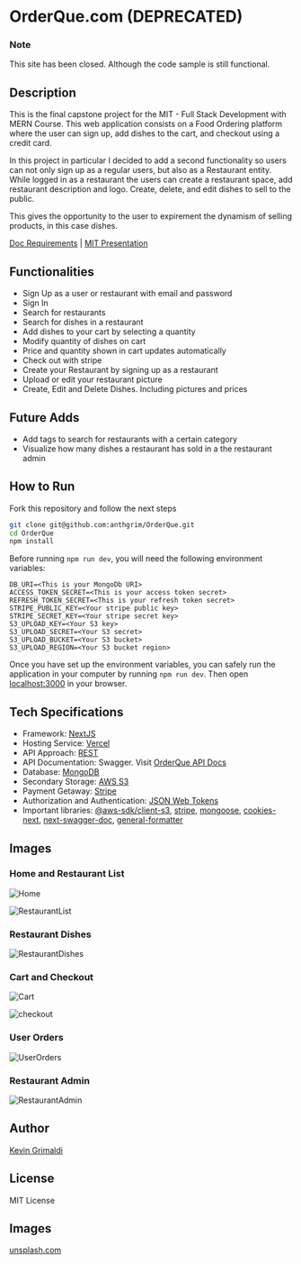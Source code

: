 # OrderQue.com (DEPRECATED)

### Note
This site has been closed. Although the code sample is still functional.

## Description

This is the final capstone project for the MIT - Full Stack Development with MERN Course. This web application consists on a Food Ordering platform where the user can sign up, add dishes to the cart, and checkout using a credit card.

In this project in particular I decided to add a second functionality so users can not only sign up as a regular users, but also as a Restaurant entity. While logged in as a restaurant the users can create a restaurant space, add restaurant description and logo. Create, delete, and edit dishes to sell to the public.

This gives the opportunity to the user to expirement the dynamism of selling products, in this case dishes.

[Doc Requirements](https://1drv.ms/b/s!Aq3braK3qcmji0kTLnrXNQ3zvtAN?e=M9yBKt) |
[MIT Presentation](https://1drv.ms/b/s!Aq3braK3qcmji0rog4cjKEI84mp5?e=oZWZOD)

## Functionalities

- Sign Up as a user or restaurant with email and password
- Sign In
- Search for restaurants
- Search for dishes in a restaurant
- Add dishes to your cart by selecting a quantity
- Modify quantity of dishes on cart
- Price and quantity shown in cart updates automatically
- Check out with stripe
- Create your Restaurant by signing up as a restaurant
- Upload or edit your restaurant picture
- Create, Edit and Delete Dishes. Including pictures and prices

## Future Adds

- Add tags to search for restaurants with a certain category
- Visualize how many dishes a restaurant has sold in a the restaurant admin

## How to Run

Fork this repository and follow the next steps

```bash
git clone git@github.com:anthgrim/OrderQue.git
cd OrderQue
npm install
```

Before running `npm run dev`, you will need the following environment variables:

```
DB_URI=<This is your MongoDb URI>
ACCESS_TOKEN_SECRET=<This is your access token secret>
REFRESH_TOKEN_SECRET=<This is your refresh token secret>
STRIPE_PUBLIC_KEY=<Your stripe public key>
STRIPE_SECRET_KEY=<Your stripe secret key>
S3_UPLOAD_KEY=<Your S3 key>
S3_UPLOAD_SECRET=<Your S3 secret>
S3_UPLOAD_BUCKET=<Your S3 bucket>
S3_UPLOAD_REGION=<Your S3 bucket region>
```

Once you have set up the environment variables, you can safely run the application in your computer by running `npm run dev`. Then open [localhost:3000](http//localhost:3000) in your browser.

## Tech Specifications

- Framework: [NextJS](https://nextjs.org/)
- Hosting Service: [Vercel](https://vercel.com/)
- API Approach: [REST](https://aws.amazon.com/what-is/restful-api/)
- API Documentation: Swagger. Visit [OrderQue API Docs](https://www.orderque.com/api-doc)
- Database: [MongoDB](https://www.mongodb.com/)
- Secondary Storage: [AWS S3](https://aws.amazon.com/s3/)
- Payment Getaway: [Stripe](https://stripe.com/)
- Authorization and Authentication: [JSON Web Tokens](https://jwt.io/)
- Important libraries: [@aws-sdk/client-s3](https://docs.aws.amazon.com/AWSJavaScriptSDK/v3/latest/clients/client-s3/index.html), [stripe](https://stripe.com/docs/api), [mongoose](https://mongoosejs.com/), [cookies-next](https://www.npmjs.com/package/cookies-next), [next-swagger-doc](https://www.npmjs.com/package/next-swagger-doc), [general-formatter](https://www.npmjs.com/package/general-formatter)

## Images

### Home and Restaurant List

![Home](./public/Home.png)

![RestaurantList](./public/Home-restaurants.png)

### Restaurant Dishes

![RestaurantDishes](./public/Restaurant-dishes.png)

### Cart and Checkout

![Cart](./public/Cart.png)

![checkout](./public/Checkout.png)

### User Orders

![UserOrders](./public/MyOrders.png)

### Restaurant Admin

![RestaurantAdmin](./public/restaurant-admin.png)

## Author

[Kevin Grimaldi](https://www.linkedin.com/in/kevin-grimaldi-392b44178/)

## License

MIT License

## Images

[unsplash.com](https://unsplash.com/)
